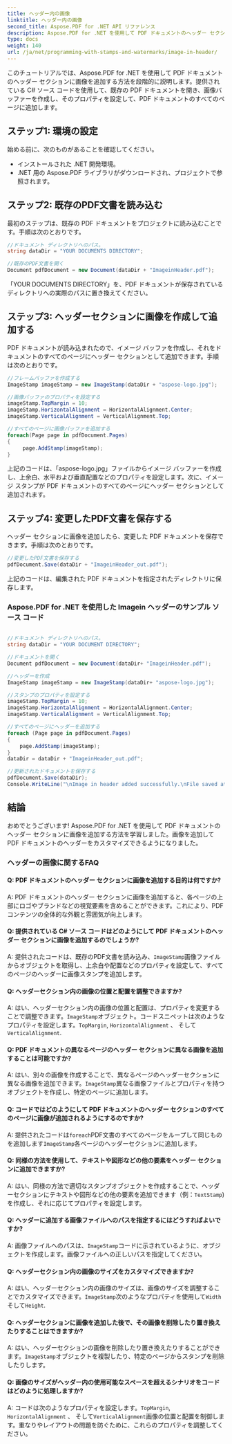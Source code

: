 ```yaml
---
title: ヘッダー内の画像
linktitle: ヘッダー内の画像
second_title: Aspose.PDF for .NET API リファレンス
description: Aspose.PDF for .NET を使用して PDF ドキュメントのヘッダー セクションに画像を追加する方法を学習します。
type: docs
weight: 140
url: /ja/net/programming-with-stamps-and-watermarks/image-in-header/
---
```

このチュートリアルでは、Aspose.PDF for .NET を使用して PDF ドキュメントのヘッダー セクションに画像を追加する方法を段階的に説明します。提供されている C# ソース コードを使用して、既存の PDF ドキュメントを開き、画像バッファーを作成し、そのプロパティを設定して、PDF ドキュメントのすべてのページに追加します。

## ステップ1: 環境の設定

始める前に、次のものがあることを確認してください。

- インストールされた .NET 開発環境。
- .NET 用の Aspose.PDF ライブラリがダウンロードされ、プロジェクトで参照されます。

## ステップ2: 既存のPDF文書を読み込む

最初のステップは、既存の PDF ドキュメントをプロジェクトに読み込むことです。手順は次のとおりです。

```csharp
//ドキュメント ディレクトリへのパス。
string dataDir = "YOUR DOCUMENTS DIRECTORY";

//既存のPDF文書を開く
Document pdfDocument = new Document(dataDir + "ImageinHeader.pdf");
```

「YOUR DOCUMENTS DIRECTORY」を、PDF ドキュメントが保存されているディレクトリへの実際のパスに置き換えてください。

## ステップ3: ヘッダーセクションに画像を作成して追加する

PDF ドキュメントが読み込まれたので、イメージ バッファを作成し、それをドキュメントのすべてのページにヘッダー セクションとして追加できます。手順は次のとおりです。

```csharp
//フレームバッファを作成する
ImageStamp imageStamp = new ImageStamp(dataDir + "aspose-logo.jpg");

//画像バッファのプロパティを設定する
imageStamp.TopMargin = 10;
imageStamp.HorizontalAlignment = HorizontalAlignment.Center;
imageStamp.VerticalAlignment = VerticalAlignment.Top;

//すべてのページに画像バッファを追加する
foreach(Page page in pdfDocument.Pages)
{
     page.AddStamp(imageStamp);
}
```

上記のコードは、「aspose-logo.jpg」ファイルからイメージ バッファーを作成し、上余白、水平および垂直配置などのプロパティを設定します。次に、イメージ スタンプが PDF ドキュメントのすべてのページにヘッダー セクションとして追加されます。

## ステップ4: 変更したPDF文書を保存する

ヘッダー セクションに画像を追加したら、変更した PDF ドキュメントを保存できます。手順は次のとおりです。

```csharp
//変更したPDF文書を保存する
pdfDocument.Save(dataDir + "ImageinHeader_out.pdf");
```

上記のコードは、編集された PDF ドキュメントを指定されたディレクトリに保存します。

### Aspose.PDF for .NET を使用した Imagein ヘッダーのサンプル ソース コード 

```csharp

//ドキュメント ディレクトリへのパス。
string dataDir = "YOUR DOCUMENT DIRECTORY";

//ドキュメントを開く
Document pdfDocument = new Document(dataDir+ "ImageinHeader.pdf");

//ヘッダーを作成
ImageStamp imageStamp = new ImageStamp(dataDir+ "aspose-logo.jpg");

//スタンプのプロパティを設定する
imageStamp.TopMargin = 10;
imageStamp.HorizontalAlignment = HorizontalAlignment.Center;
imageStamp.VerticalAlignment = VerticalAlignment.Top;

//すべてのページにヘッダーを追加する
foreach (Page page in pdfDocument.Pages)
{
	page.AddStamp(imageStamp);
}
dataDir = dataDir + "ImageinHeader_out.pdf";

//更新されたドキュメントを保存する
pdfDocument.Save(dataDir);
Console.WriteLine("\nImage in header added successfully.\nFile saved at " + dataDir);                        

```

## 結論

おめでとうございます! Aspose.PDF for .NET を使用して PDF ドキュメントのヘッダー セクションに画像を追加する方法を学習しました。画像を追加して PDF ドキュメントのヘッダーをカスタマイズできるようになりました。

### ヘッダーの画像に関するFAQ

#### Q: PDF ドキュメントのヘッダー セクションに画像を追加する目的は何ですか?

A: PDF ドキュメントのヘッダー セクションに画像を追加すると、各ページの上部にロゴやブランドなどの視覚要素を含めることができます。これにより、PDF コンテンツの全体的な外観と雰囲気が向上します。

#### Q: 提供されている C# ソース コードはどのようにして PDF ドキュメントのヘッダー セクションに画像を追加するのでしょうか?

 A: 提供されたコードは、既存のPDF文書を読み込み、`ImageStamp`画像ファイルからオブジェクトを取得し、上余白や配置などのプロパティを設定して、すべてのページのヘッダーに画像スタンプを追加します。

#### Q: ヘッダーセクション内の画像の位置と配置を調整できますか?

 A: はい、ヘッダーセクション内の画像の位置と配置は、プロパティを変更することで調整できます。`ImageStamp`オブジェクト。コードスニペットは次のようなプロパティを設定します。`TopMargin`, `HorizontalAlignment` 、 そして`VerticalAlignment`.

#### Q: PDF ドキュメントの異なるページのヘッダー セクションに異なる画像を追加することは可能ですか?

 A: はい、別々の画像を作成することで、異なるページのヘッダーセクションに異なる画像を追加できます。`ImageStamp`異なる画像ファイルとプロパティを持つオブジェクトを作成し、特定のページに追加します。

#### Q: コードではどのようにして PDF ドキュメントのヘッダー セクションのすべてのページに画像が追加されるようにするのですか?

 A: 提供されたコードは`foreach`PDF文書のすべてのページをループして同じものを追加します`ImageStamp`各ページのヘッダーセクションに追加します。

#### Q: 同様の方法を使用して、テキストや図形などの他の要素をヘッダー セクションに追加できますか?

 A: はい、同様の方法で適切なスタンプオブジェクトを作成することで、ヘッダーセクションにテキストや図形などの他の要素を追加できます（例：`TextStamp`) を作成し、それに応じてプロパティを設定します。

#### Q: ヘッダーに追加する画像ファイルへのパスを指定するにはどうすればよいですか?

 A: 画像ファイルへのパスは、`ImageStamp`コードに示されているように、オブジェクトを作成します。画像ファイルへの正しいパスを指定してください。

#### Q: ヘッダーセクション内の画像のサイズをカスタマイズできますか?

 A: はい、ヘッダーセクション内の画像のサイズは、画像のサイズを調整することでカスタマイズできます。`ImageStamp`次のようなプロパティを使用して`Width`そして`Height`.

#### Q: ヘッダーセクションに画像を追加した後で、その画像を削除したり置き換えたりすることはできますか?

A: はい、ヘッダーセクションの画像を削除したり置き換えたりすることができます。`ImageStamp`オブジェクトを複製したり、特定のページからスタンプを削除したりします。

#### Q: 画像のサイズがヘッダー内の使用可能なスペースを超えるシナリオをコードはどのように処理しますか?

 A: コードは次のようなプロパティを設定します。`TopMargin`, `HorizontalAlignment` 、 そして`VerticalAlignment`画像の位置と配置を制御します。重なりやレイアウトの問題を防ぐために、これらのプロパティを調整してください。
